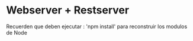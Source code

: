 # Webserver + Restserver


Recuerden que deben ejecutar : 'npm install' para reconstruir los modulos de Node